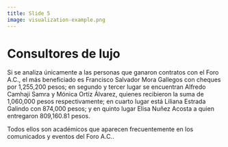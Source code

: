 ```yaml
---
title: Slide 5
image: visualization-example.png
---
```


#  Consultores de lujo

Si se analiza únicamente a las personas que ganaron contratos con el Foro A.C., el más beneficiado es Francisco Salvador Mora Gallegos con cheques por 1,255,200 pesos; en segundo y tercer lugar se encuentran Alfredo Camhaji Samra y Mónica Ortíz Álvarez, quienes recibieron la suma de 1,060,000 pesos respectivamente; en cuarto lugar está Liliana Estrada Galindo con 874,000 pesos; y en quinto lugar Elisa Nuñez Acosta a quien entregaron 809,160.81 pesos.

Todos ellos son académicos que aparecen frecuentemente en los comunicados y eventos del Foro A.C.. 
